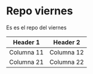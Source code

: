 <h1>Repo viernes</h1>
<p>Es es el repo del viernes</p>
<table>
    <thead>
        <tr>
            <th>Header 1</th>
            <th>Header 2</th>
        </tr>
    </thead>
    <tbody>
        <tr>
            <td>
                Columna 11
            </td>
            <td>
                Columna 12
            </td>
        </tr>
        <tr>
            <td>
                Columna 21
            </td>
            <td>
                Columna 22
            </td>
        </tr>
    </tbody>
</table>